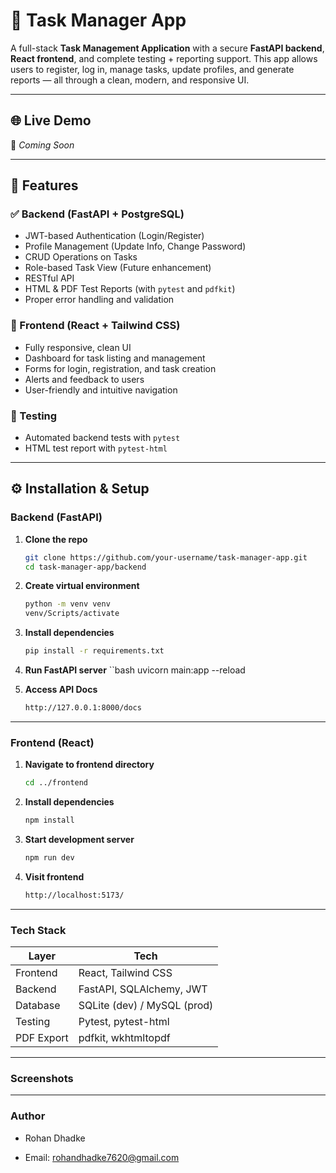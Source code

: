 # 📝 Task Manager App

A full-stack **Task Management Application** with a secure **FastAPI backend**, **React frontend**, and complete testing + reporting support. This app allows users to register, log in, manage tasks, update profiles, and generate reports — all through a clean, modern, and responsive UI.

---

## 🌐 Live Demo

🚧 _Coming Soon_ 

---

## 📌 Features

### ✅ Backend (FastAPI + PostgreSQL)
- JWT-based Authentication (Login/Register)
- Profile Management (Update Info, Change Password)
- CRUD Operations on Tasks
- Role-based Task View (Future enhancement)
- RESTful API
- HTML & PDF Test Reports (with `pytest` and `pdfkit`)
- Proper error handling and validation

### 🎨 Frontend (React + Tailwind CSS)
- Fully responsive, clean UI
- Dashboard for task listing and management
- Forms for login, registration, and task creation
- Alerts and feedback to users
- User-friendly and intuitive navigation

### 🧪 Testing
- Automated backend tests with `pytest`
- HTML test report with `pytest-html`
---

## ⚙️ Installation & Setup

### Backend (FastAPI)

1. **Clone the repo**  
   ```bash
   git clone https://github.com/your-username/task-manager-app.git
   cd task-manager-app/backend

2. **Create virtual environment**
    ```bash
    python -m venv venv
    venv/Scripts/activate
    
3. **Install dependencies**
    ```bash
    pip install -r requirements.txt

4. **Run FastAPI server**
    ``bash
    uvicorn main:app --reload

5. **Access API Docs**
    ```bash
    http://127.0.0.1:8000/docs
---

### Frontend (React)
1. **Navigate to frontend directory**
    ```bash
    cd ../frontend

2. **Install dependencies**
    ```bash
    npm install

3. **Start development server**
    ```bash
    npm run dev
4. **Visit frontend**
    ```bash
    http://localhost:5173/
---

### Tech Stack

| Layer      | Tech                        |
| ---------- | --------------------------- |
| Frontend   | React, Tailwind CSS         |
| Backend    | FastAPI, SQLAlchemy, JWT    |
| Database   | SQLite (dev) / MySQL (prod) |
| Testing    | Pytest, pytest-html         |
| PDF Export | pdfkit, wkhtmltopdf         |
---

### Screenshots


---
### Author

- Rohan Dhadke

- Email: rohandhadke7620@gmail.com






